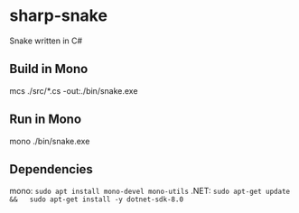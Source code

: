 # sharp-snake
Snake written in C#

## Build in Mono
mcs ./src/*.cs -out:./bin/snake.exe

## Run in Mono
mono ./bin/snake.exe

## Dependencies
mono: `sudo apt install mono-devel mono-utils`
.NET: `sudo apt-get update &&   sudo apt-get install -y dotnet-sdk-8.0`
